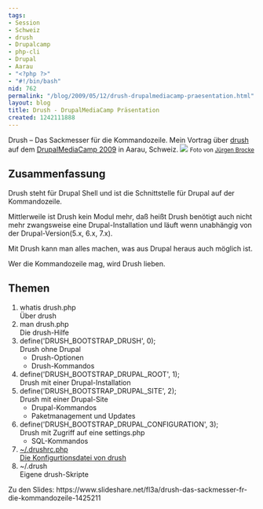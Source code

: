 ```yaml
---
tags:
- Session
- Schweiz
- drush
- Drupalcamp
- php-cli
- Drupal
- Aarau
- "<?php ?>"
- "#!/bin/bash"
nid: 762
permalink: "/blog/2009/05/12/drush-drupalmediacamp-praesentation.html"
layout: blog
title: Drush - DrupalMediaCamp Präsentation
created: 1242111888
---
```

<p>Drush – Das Sackmesser für die Kommandozeile. Mein Vortrag über <a href="http://drupal.org/project/drush">drush</a> auf dem <a href="http://drupalmediacamp.ch">DrupalMediaCamp 2009</a> in Aarau, Schweiz. <img src="/sites/netzaffe.de/files/images/drupal-drush-drupalmediacamp-2009.sitepreview.jpg"> <small>Foto von <a href="http://brocke.de">Jürgen Brocke</a></small> <!--break--></p>
<h2>Zusammenfassung</h2>
<p>Drush steht für Drupal Shell und ist die Schnittstelle für Drupal auf der Kommandozeile.</p>
<p>Mittlerweile ist Drush kein Modul mehr, daß heißt Drush benötigt auch nicht mehr zwangsweise eine Drupal-Installation und läuft wenn unabhängig von der Drupal-Version(5.x, 6.x, 7.x).</p>
<p>Mit Drush kann man alles machen, was aus Drupal heraus auch möglich ist.</p>
<p>Wer die Kommandozeile mag, wird Drush lieben.</p>
<h2>Themen</h2>
<ol>
	<li>whatis drush.php<br>
		Über drush</li>
	<li>man drush.php<br>
		Die drush-Hilfe</li>
	<li>define('DRUSH_BOOTSTRAP_DRUSH', 0);<br>
		Drush ohne Drupal
		<ul>
			<li>Drush-Optionen</li>
			<li>Drush-Kommandos</li>
		</ul>
	</li>
	<li>define('DRUSH_BOOTSTRAP_DRUPAL_ROOT', 1);<br>
		Drush mit einer Drupal-Installation</li>
	<li>define('DRUSH_BOOTSTRAP_DRUPAL_SITE', 2);<br>
		Drush mit einer Drupal-Site
		<ul>
			<li>Drupal-Kommandos</li>
			<li>Paketmanagement und Updates</li>
		</ul>
	</li>
	<li>define('DRUSH_BOOTSTRAP_DRUPAL_CONFIGURATION', 3);<br>
		Drush mit Zugriff auf eine settings.php
		<ul>
			<li>SQL-Kommandos</li>
		</ul>
	</li>
	<li><a href="/drush-die-drupal-shell/drushrc-php.html">~/.drushrc.php<br>
		Die Konfigurtionsdatei von drush</a></li>
	<li>~/.drush<br>
		Eigene drush-Skripte</li>
</ol>
<p>Zu den Slides: https://www.slideshare.net/fl3a/drush-das-sackmesser-fr-die-kommandozeile-1425211</p>
